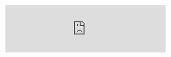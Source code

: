<iframe id="video-201904425_456246660" src="https://daxab.com/player/MhM-p6aQxdzPAwTJ_D_W1YqVFH7Dd6FfE3rfmedxUrp6WLZOK9d4TyUWHW4-qQxcjjeHq3P18gRqcGCooG2j3LuEY794LO6qUPGMcScq7LA?color=f12b24" width="100%" frameborder="0" allowfullscreen="" style="border: 0px; overflow: hidden; margin-bottom: -5px;" __idm_id__="49156"></iframe>
